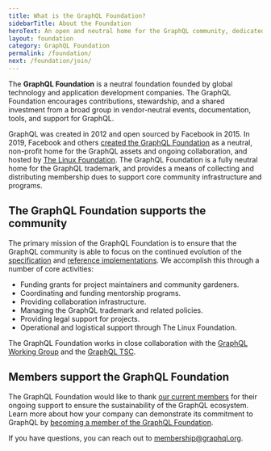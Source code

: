 ```yaml
---
title: What is the GraphQL Foundation?
sidebarTitle: About the Foundation
heroText: An open and neutral home for the GraphQL community, dedicated to promoting widespread adoption and accelerating development of the surrounding ecosystem
layout: foundation
category: GraphQL Foundation
permalink: /foundation/
next: /foundation/join/
---
```


The **GraphQL Foundation** is a neutral foundation founded by global technology and application development companies. The GraphQL Foundation encourages contributions, stewardship, and a shared investment from a broad group in vendor-neutral events, documentation, tools, and support for GraphQL.

GraphQL was created in 2012 and open sourced by Facebook in 2015. In 2019, Facebook and others [created the GraphQL Foundation](https://foundation.graphql.org/news/2019/03/12/the-graphql-foundation-announces-collaboration-with-the-joint-development-foundation-to-drive-open-source-and-open-standards/) as a neutral, non-profit home for the GraphQL assets and ongoing collaboration, and hosted by [The Linux Foundation](https://linuxfoundation.org). The GraphQL Foundation is a fully neutral home for the GraphQL trademark, and provides a means of collecting and distributing membership dues to support core community infrastructure and programs.

## The GraphQL Foundation supports the community

The primary mission of the GraphQL Foundation is to ensure that the GraphQL community is able to focus on the continued evolution of the [specification](https://spec.graphql.org) and [reference implementations](/code/). We accomplish this through a number of core activities:

- Funding grants for project maintainers and community gardeners.
- Coordinating and funding mentorship programs.
- Providing collaboration infrastructure.
- Managing the GraphQL trademark and related policies.
- Providing legal support for projects.
- Operational and logistical support through The Linux Foundation.

The GraphQL Foundation works in close collaboration with the [GraphQL Working Group](https://github.com/graphql/graphql-wg/) and the [GraphQL TSC](https://github.com/graphql/graphql-wg/blob/main/GraphQL-TSC.md).

## Members support the GraphQL Foundation

The GraphQL Foundation would like to thank [our current members](/foundation/members/) for their ongoing support to ensure the sustainability of the GraphQL ecosystem. Learn more about how your company can demonstrate its commitment to GraphQL by [becoming a member of the GraphQL Foundation](https://graphql.org/foundation/join).

If you have questions, you can reach out to [membership@graphql.org](mailto:membership@graphql.org).

